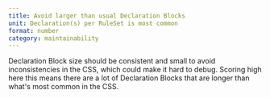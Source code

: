 ```yaml
---
title: Avoid larger than usual Declaration Blocks
unit: Declaration(s) per RuleSet is most common
format: number
category: maintainability
---
```


Declaration Block size should be consistent and small to avoid inconsistencies in the CSS, which could make it hard to debug. Scoring high here this means there are a lot of Declaration Blocks that are longer than what's most common in the CSS.
